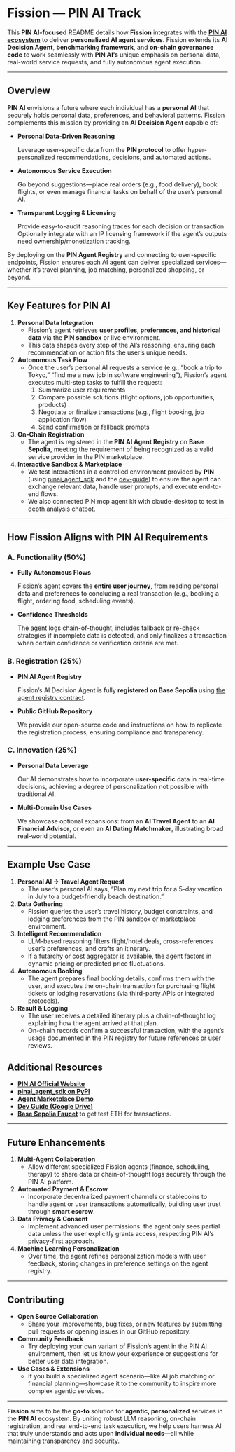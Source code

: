 # Fission — PIN AI Track

This **PIN AI-focused** README details how **Fission** integrates with the [**PIN AI ecosystem**](https://www.pinai.io/) to deliver **personalized AI agent services**. Fission extends its **AI Decision Agent**, **benchmarking framework**, and **on-chain governance code** to work seamlessly with **PIN AI’s** unique emphasis on personal data, real-world service requests, and fully autonomous agent execution.

---

## Overview

**PIN AI** envisions a future where each individual has a **personal AI** that securely holds personal data, preferences, and behavioral patterns. Fission complements this mission by providing an **AI Decision Agent** capable of:

- **Personal Data-Driven Reasoning**
    
    Leverage user-specific data from the **PIN protocol** to offer hyper-personalized recommendations, decisions, and automated actions.
    
- **Autonomous Service Execution**
    
    Go beyond suggestions—place real orders (e.g., food delivery), book flights, or even manage financial tasks on behalf of the user’s personal AI.
    
- **Transparent Logging & Licensing**
    
    Provide easy-to-audit reasoning traces for each decision or transaction. Optionally integrate with an IP licensing framework if the agent’s outputs need ownership/monetization tracking.
    

By deploying on the **PIN Agent Registry** and connecting to user-specific endpoints, Fission ensures each AI agent can deliver specialized services—whether it’s travel planning, job matching, personalized shopping, or beyond.

---

## Key Features for PIN AI

1. **Personal Data Integration**
    - Fission’s agent retrieves **user profiles, preferences, and historical data** via the **PIN sandbox** or live environment.
    - This data shapes every step of the AI’s reasoning, ensuring each recommendation or action fits the user’s unique needs.
2. **Autonomous Task Flow**
    - Once the user’s personal AI requests a service (e.g., “book a trip to Tokyo,” “find me a new job in software engineering”), Fission’s agent executes multi-step tasks to fulfill the request:
        1. Summarize user requirements
        2. Compare possible solutions (flight options, job opportunities, products)
        3. Negotiate or finalize transactions (e.g., flight booking, job application flow)
        4. Send confirmation or fallback prompts
3. **On-Chain Registration**
    - The agent is registered in the **PIN AI Agent Registry** on **Base Sepolia**, meeting the requirement of being recognized as a valid service provider in the PIN marketplace.
4. **Interactive Sandbox & Marketplace**
    - We test interactions in a controlled environment provided by **PIN** (using [pinai_agent_sdk](https://pypi.org/project/pinai-agent-sdk/) and the [dev-guide](https://drive.google.com/file/d/1mO0UuGliloJDW6ilLh8ragsQWO4gqHl6/view?usp=drive_link)) to ensure the agent can exchange relevant data, handle user prompts, and execute end-to-end flows.
    - We also connected PIN mcp agent kit with claude-desktop to test in depth analysis chatbot.

---

## How Fission Aligns with PIN AI Requirements

### A. Functionality (50%)

- **Fully Autonomous Flows**
    
    Fission’s agent covers the **entire user journey**, from reading personal data and preferences to concluding a real transaction (e.g., booking a flight, ordering food, scheduling events).
    
- **Confidence Thresholds**
    
    The agent logs chain-of-thought, includes fallback or re-check strategies if incomplete data is detected, and only finalizes a transaction when certain confidence or verification criteria are met.
    

### B. Registration (25%)

- **PIN AI Agent Registry**
    
    Fission’s AI Decision Agent is fully **registered on Base Sepolia** using [the agent registry contract](https://sepolia.basescan.org/address/0xD2004b20B39A6b4397df87dadDaEFB0aEfe32089).
    
- **Public GitHub Repository**
    
    We provide our open-source code and instructions on how to replicate the registration process, ensuring compliance and transparency.
    

### C. Innovation (25%)

- **Personal Data Leverage**
    
    Our AI demonstrates how to incorporate **user-specific** data in real-time decisions, achieving a degree of personalization not possible with traditional AI.
    
- **Multi-Domain Use Cases**
    
    We showcase optional expansions: from an **AI Travel Agent** to an **AI Financial Advisor**, or even an **AI Dating Matchmaker**, illustrating broad real-world potential.
    

---

## Example Use Case

1. **Personal AI -> Travel Agent Request**
    - The user’s personal AI says, “Plan my next trip for a 5-day vacation in July to a budget-friendly beach destination.”
2. **Data Gathering**
    - Fission queries the user’s travel history, budget constraints, and lodging preferences from the PIN sandbox or marketplace environment.
3. **Intelligent Recommendation**
    - LLM-based reasoning filters flight/hotel deals, cross-references user’s preferences, and crafts an itinerary.
    - If a futarchy or cost aggregator is available, the agent factors in dynamic pricing or predicted price fluctuations.
4. **Autonomous Booking**
    - The agent prepares final booking details, confirms them with the user, and executes the on-chain transaction for purchasing flight tickets or lodging reservations (via third-party APIs or integrated protocols).
5. **Result & Logging**
    - The user receives a detailed itinerary plus a chain-of-thought log explaining how the agent arrived at that plan.
    - On-chain records confirm a successful transaction, with the agent’s usage documented in the PIN registry for future references or user reviews.

## Additional Resources

- [**PIN AI Official Website**](https://www.pinai.io/)
- [**pinai_agent_sdk on PyPI**](https://pypi.org/project/pinai-agent-sdk/)
- [**Agent Marketplace Demo**](https://github.com/PIN-AI/pinai_agent_marketplace_demo)
- [**Dev Guide (Google Drive)**](https://drive.google.com/file/d/1mO0UuGliloJDW6ilLh8ragsQWO4gqHl6/view?usp=drive_link)
- [**Base Sepolia Faucet**](https://www.basefaucet.xyz/) to get test ETH for transactions.

---

## Future Enhancements

1. **Multi-Agent Collaboration**
    - Allow different specialized Fission agents (finance, scheduling, therapy) to share data or chain-of-thought logs securely through the PIN AI platform.
2. **Automated Payment & Escrow**
    - Incorporate decentralized payment channels or stablecoins to handle agent or user transactions automatically, building user trust through **smart escrow**.
3. **Data Privacy & Consent**
    - Implement advanced user permissions: the agent only sees partial data unless the user explicitly grants access, respecting PIN AI’s privacy-first approach.
4. **Machine Learning Personalization**
    - Over time, the agent refines personalization models with user feedback, storing changes in preference settings on the agent registry.

---

## Contributing

- **Open Source Collaboration**
    - Share your improvements, bug fixes, or new features by submitting pull requests or opening issues in our GitHub repository.
- **Community Feedback**
    - Try deploying your own variant of Fission’s agent in the PIN AI environment, then let us know your experience or suggestions for better user data integration.
- **Use Cases & Extensions**
    - If you build a specialized agent scenario—like AI job matching or financial planning—showcase it to the community to inspire more complex agentic services.

---

**Fission** aims to be the **go-to** solution for **agentic, personalized** services in the **PIN AI** ecosystem. By uniting robust LLM reasoning, on-chain registration, and real end-to-end task execution, we help users harness AI that truly understands and acts upon **individual needs**—all while maintaining transparency and security.
